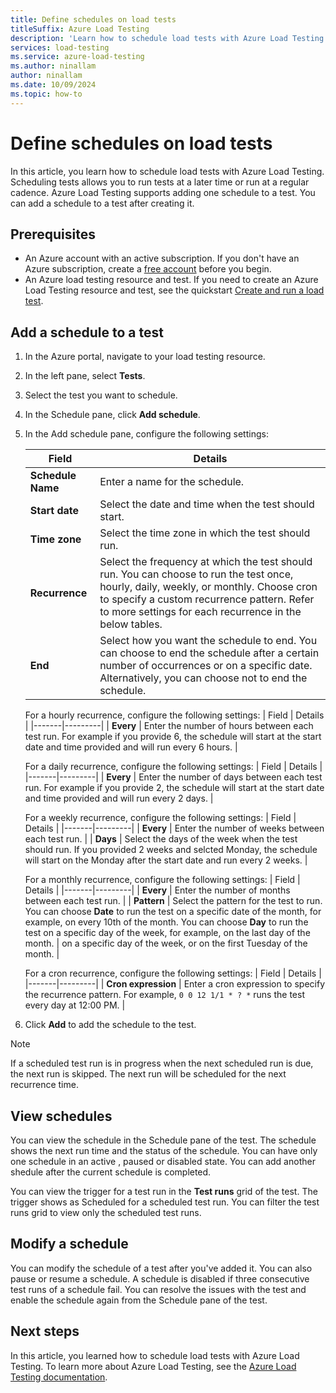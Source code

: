 ```yaml
---
title: Define schedules on load tests
titleSuffix: Azure Load Testing
description: 'Learn how to schedule load tests with Azure Load Testing. Scheduling tests allows you to run tests at a later time or run at a regular cadence.'
services: load-testing
ms.service: azure-load-testing
ms.author: ninallam
author: ninallam
ms.date: 10/09/2024
ms.topic: how-to
---
```


# Define schedules on load tests

In this article, you learn how to schedule load tests with Azure Load Testing. Scheduling tests allows you to run tests at a later time or run at a regular cadence. Azure Load Testing supports adding one schedule to a test. You can add a schedule to a test after creating it.

## Prerequisites

- An Azure account with an active subscription. If you don't have an Azure subscription, create a [free account](https://azure.microsoft.com/free/?WT.mc_id=A261C142F) before you begin.
- An Azure load testing resource and test. If you need to create an Azure Load Testing resource and test, see the quickstart [Create and run a load test](./quickstart-create-and-run-load-test.md).

## Add a schedule to a test

1. In the Azure portal, navigate to your load testing resource.

2. In the left pane, select **Tests**.

3. Select the test you want to schedule.

4. In the Schedule pane, click **Add schedule**.

5. In the Add schedule pane, configure the following settings:

    | Field | Details |
    |-------|---------|
    | **Schedule Name** | Enter a name for the schedule. |
    | **Start date** | Select the date and time when the test should start. |
    | **Time zone** | Select the time zone in which the test should run. |
    | **Recurrence** | Select the frequency at which the test should run. You can choose to run the test once, hourly, daily, weekly, or monthly. Choose cron to specify a custom recurrence pattern. Refer to more settings for each recurrence in the below tables. |
    | **End**| Select how you want the schedule to end. You can choose to end the schedule after a certain number of occurrences or on a specific date. Alternatively, you can choose not to end the schedule. |

    For a hourly recurrence, configure the following settings:
    | Field | Details |
    |-------|---------|
    | **Every** | Enter the number of hours between each test run. For example if you provide 6, the schedule will start at the start date and time provided and will run every 6 hours. |

    For a daily recurrence, configure the following settings:
    | Field | Details |
    |-------|---------|
    | **Every** | Enter the number of days between each test run. For example if you provide 2, the schedule will start at the start date and time provided and will run every 2 days. |

    For a weekly recurrence, configure the following settings:
    | Field | Details |
    |-------|---------|
    | **Every** | Enter the number of weeks between each test run. |
    | **Days** | Select the days of the week when the test should run. If you provided 2 weeks and selcted Monday, the schedule will start on the Monday after the start date and run every 2 weeks. |

    For a monthly recurrence, configure the following settings:
    | Field | Details |
    |-------|---------|
    | **Every** | Enter the number of months between each test run. |
    | **Pattern** | Select the pattern for the test to run. You can choose **Date** to run the test on a specific date of the month, for example, on every 10th of the month. You can choose **Day** to run the test on a specific day of the week, for example, on the last day of the month. |
     on a specific day of the week, or on the first Tuesday of the month. |

    For a cron recurrence, configure the following settings:
    | Field | Details |
    |-------|---------|
    | **Cron expression** | Enter a cron expression to specify the recurrence pattern. For example, `0 0 12 1/1 * ? *` runs the test every day at 12:00 PM. |

6. Click **Add** to add the schedule to the test.

> [!NOTE]
> If a scheduled test run is in progress when the next scheduled run is due, the next run is skipped. The next run will be scheduled for the next recurrence time.

## View schedules

You can view the schedule in the Schedule pane of the test. The schedule shows the next run time and the status of the schedule. You can have only one schedule in an active , paused or disabled state. You can add another shedule after the current schedule is completed.

You can view the trigger for a test run in the **Test runs** grid of the test. The trigger shows as Scheduled for a scheduled test run. You can filter the test runs grid to view only the scheduled test runs.


## Modify a schedule

You can modify the schedule of a test after you've added it. You can also pause or resume a schedule. A schedule is disabled if three consecutive test runs of a schedule fail. You can resolve the issues with the test and enable the schedule again  from the Schedule pane of the test.

## Next steps

In this article, you learned how to schedule load tests with Azure Load Testing. To learn more about Azure Load Testing, see the [Azure Load Testing documentation](https://docs.microsoft.com/azure/load-testing/?WT.mc_id=A261C142F).






